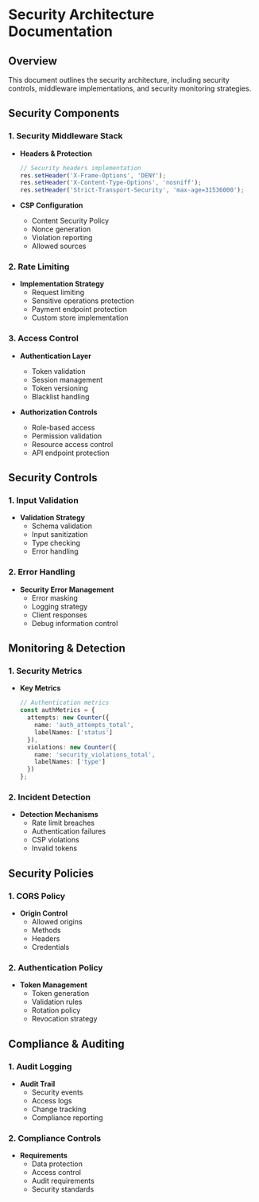 # Security Architecture Documentation

## Overview
This document outlines the security architecture, including security controls, middleware implementations, and security monitoring strategies.

## Security Components

### 1. Security Middleware Stack
- **Headers & Protection**
  ```typescript
  // Security headers implementation
  res.setHeader('X-Frame-Options', 'DENY');
  res.setHeader('X-Content-Type-Options', 'nosniff');
  res.setHeader('Strict-Transport-Security', 'max-age=31536000');
  ```

- **CSP Configuration**
  - Content Security Policy
  - Nonce generation
  - Violation reporting
  - Allowed sources

### 2. Rate Limiting
- **Implementation Strategy**
  - Request limiting
  - Sensitive operations protection
  - Payment endpoint protection
  - Custom store implementation

### 3. Access Control
- **Authentication Layer**
  - Token validation
  - Session management
  - Token versioning
  - Blacklist handling

- **Authorization Controls**
  - Role-based access
  - Permission validation
  - Resource access control
  - API endpoint protection

## Security Controls

### 1. Input Validation
- **Validation Strategy**
  - Schema validation
  - Input sanitization
  - Type checking
  - Error handling

### 2. Error Handling
- **Security Error Management**
  - Error masking
  - Logging strategy
  - Client responses
  - Debug information control

## Monitoring & Detection

### 1. Security Metrics
- **Key Metrics**
  ```typescript
  // Authentication metrics
  const authMetrics = {
    attempts: new Counter({
      name: 'auth_attempts_total',
      labelNames: ['status']
    }),
    violations: new Counter({
      name: 'security_violations_total',
      labelNames: ['type']
    })
  };
  ```

### 2. Incident Detection
- **Detection Mechanisms**
  - Rate limit breaches
  - Authentication failures
  - CSP violations
  - Invalid tokens

## Security Policies

### 1. CORS Policy
- **Origin Control**
  - Allowed origins
  - Methods
  - Headers
  - Credentials

### 2. Authentication Policy
- **Token Management**
  - Token generation
  - Validation rules
  - Rotation policy
  - Revocation strategy

## Compliance & Auditing

### 1. Audit Logging
- **Audit Trail**
  - Security events
  - Access logs
  - Change tracking
  - Compliance reporting

### 2. Compliance Controls
- **Requirements**
  - Data protection
  - Access control
  - Audit requirements
  - Security standards
